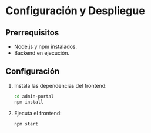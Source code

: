 # Configuración y Despliegue

## Prerrequisitos

- Node.js y npm instalados.
- Backend en ejecución.

## Configuración

1. Instala las dependencias del frontend:

    ```bash
    cd admin-portal
    npm install
    ```

2. Ejecuta el frontend:

    ```bash
    npm start
    ```

